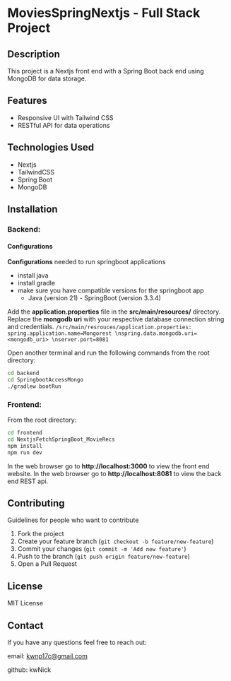# MoviesSpringNextjs - Full Stack Project

## Description
This project is a Nextjs front end with a Spring Boot back end using MongoDB for data storage.

## Features
- Responsive UI with Tailwind CSS
- RESTful API for data operations

## Technologies Used
- Nextjs
- TailwindCSS
- Spring Boot
- MongoDB

## Installation

### Backend:

#### Configurations

**Configurations** needed to run springboot applications
- install java
- install gradle
- make sure you have compatible versions for the springboot app
    - Java (version 21)     - SpringBoot (version 3.3.4)

Add the **application.properties** file in the **src/main/resources/** directory.
Replace the **mongodb uri** with your respective database connection string and credentials.
``/src/main/resrouces/application.properties: ``
``spring.application.name=Mongorest \nspring.data.mongodb.uri=<mongodb_uri> \nserver.port=8081``

Open another terminal and run the following commands from the root directory:

```bash
cd backend
cd SpringbootAccessMongo
./gradlew bootRun
```

### Frontend:

From the root directory:

```bash
cd frontend
cd NextjsFetchSpringBoot_MovieRecs
npm install
npm run dev
```

In the web browser go to **http://localhost:3000** to view the front end website.
In the web browser go to **http://localhost:8081** to view the back end REST api.

## Contributing
Guidelines for people who want to contribute
1. Fork the project
2. Create your feature branch (``git checkout -b feature/new-feature``)
3. Commit your changes (``git commit -m 'Add new feature'``)
4. Push to the branch (``git push origin feature/new-feature``)
5. Open a Pull Request

## License
MIT License

## Contact
If you have any questions feel free to reach out:

email: kwnp17c@gmail.com

github: kwNick